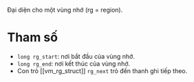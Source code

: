 Đại diện cho một vùng nhớ (rg = region).
# Tham số
- `long rg_start`: nơi bắt đầu của vùng nhớ.
- `long rg_end`: nơi kết thúc của vùng nhớ.
- Con trỏ [[vm_rg_struct]] `rg_next` trỏ đến thanh ghi tiếp theo.